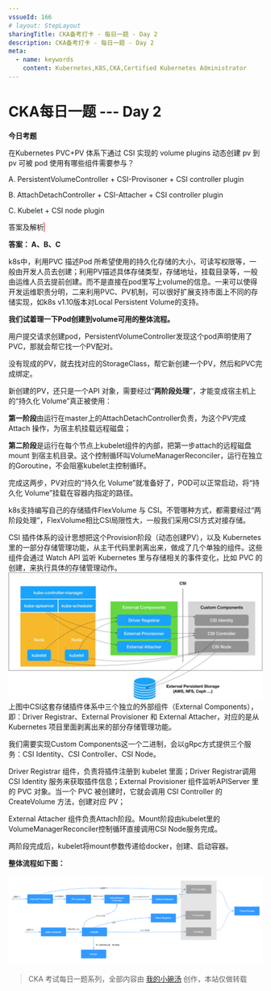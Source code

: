 ```yaml
---
vssueId: 166
# layout: StepLayout
sharingTitle: CKA备考打卡 - 每日一题 - Day 2
description: CKA备考打卡 - 每日一题 - Day 2
meta:
  - name: keywords
    content: Kubernetes,K8S,CKA,Certified Kubernetes Administrator
---
```


# CKA每日一题 --- Day 2

<AdSenseTitle/>



**今日考题**

在Kubernetes PVC+PV 体系下通过 CSI 实现的 volume plugins 动态创建 pv 到 pv 可被 pod 使用有哪些组件需要参与？

A. PersistentVolumeController + CSI-Provisoner + CSI controller plugin

B. AttachDetachController + CSI-Attacher + CSI controller plugin

C. Kubelet + CSI node plugin

<b-button v-b-toggle.collapse-join-error variant="danger" size="sm" style="margin-top: 1rem;" v-on:click="$sendGaEvent('cka-daily', 'cka-daily', 'CKA每日一题002')">答案及解析</b-button>
<b-collapse id="collapse-join-error" class="mt-2">
<b-card style="background-color: rgb(254, 240, 240); border: solid 1px #F56C6C;">

**答案： A、B、C**



k8s中，利用PVC 描述Pod 所希望使用的持久化存储的大小，可读写权限等，一般由开发人员去创建；利用PV描述具体存储类型，存储地址，挂载目录等，一般由运维人员去提前创建。而不是直接在pod里写上volume的信息。一来可以使得开发运维职责分明，二来利用PVC、PV机制，可以很好扩展支持市面上不同的存储实现，如k8s v1.10版本对Local Persistent Volume的支持。

**我们试着理一下Pod创建到volume可用的整体流程。**

用户提交请求创建pod，PersistentVolumeController发现这个pod声明使用了PVC，那就会帮它找一个PV配对。

没有现成的PV，就去找对应的StorageClass，帮它新创建一个PV，然后和PVC完成绑定。

新创建的PV，还只是一个API 对象，需要经过“**两阶段处理**”，才能变成宿主机上的“持久化 Volume”真正被使用：

**第一阶段**由运行在master上的AttachDetachController负责，为这个PV完成 Attach 操作，为宿主机挂载远程磁盘；

**第二阶段**是运行在每个节点上kubelet组件的内部，把第一步attach的远程磁盘 mount 到宿主机目录。这个控制循环叫VolumeManagerReconciler，运行在独立的Goroutine，不会阻塞kubelet主控制循环。

完成这两步，PV对应的“持久化 Volume”就准备好了，POD可以正常启动，将“持久化 Volume”挂载在容器内指定的路径。

k8s支持编写自己的存储插件FlexVolume 与 CSI。不管哪种方式，都需要经过“两阶段处理”，FlexVolume相比CSI局限性大，一般我们采用CSI方式对接存储。

CSI 插件体系的设计思想把这个Provision阶段（动态创建PV），以及 Kubernetes 里的一部分存储管理功能，从主干代码里剥离出来，做成了几个单独的组件。这些组件会通过 Watch API 监听 Kubernetes 里与存储相关的事件变化，比如 PVC 的创建，来执行具体的存储管理动作。
![CKA每日一题](./002.assets/640.jpeg)
上图中CSI这套存储插件体系中三个独立的外部组件（External Components），即：Driver Registrar、External Provisioner 和 External Attacher，对应的是从 Kubernetes 项目里面剥离出来的部分存储管理功能。

我们需要实现Custom Components这一个二进制，会以gRpc方式提供三个服务：CSI Identity、CSI Controller、CSI Node。

Driver Registrar 组件，负责将插件注册到 kubelet 里面；Driver Registrar调用CSI Identity 服务来获取插件信息；External Provisioner 组件监听APIServer 里的 PVC 对象。当一个 PVC 被创建时，它就会调用 CSI Controller 的 CreateVolume 方法，创建对应 PV；

External Attacher 组件负责Attach阶段。Mount阶段由kubelet里的VolumeManagerReconciler控制循环直接调用CSI Node服务完成。

两阶段完成后，kubelet将mount参数传递给docker，创建、启动容器。

**整体流程如下图：**

![CKA每日一题](./002.assets/640.png)



</b-card>
</b-collapse>


> CKA 考试每日一题系列，全部内容由 [我的小碗汤](https://mp.weixin.qq.com/s/5tYgb_eSzHz_TMsi0U32gw) 创作，本站仅做转载


<JoinCKACommunity/>
